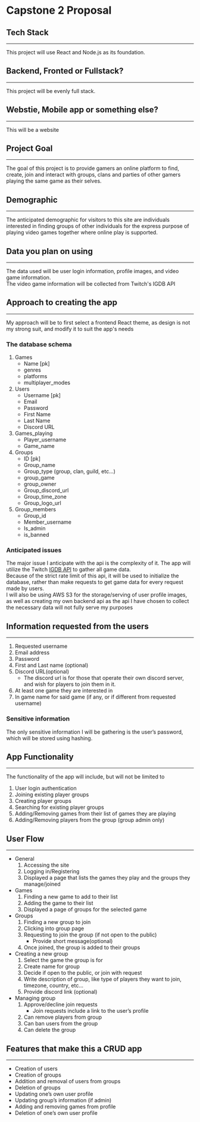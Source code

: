 # Capstone 2 Proposal

## Tech Stack

---

This project will use React and Node.js as its foundation.  

## Backend, Fronted or Fullstack?

---

This project will be evenly full stack.

## Webstie, Mobile app or something else?

---

This will be a website

## Project Goal

---

The goal of this project is to provide gamers an online platform to find, create, join and interact with groups, clans and parties of other gamers playing the same game as their selves.

## Demographic

---

The anticipated demographic for visitors to this site are individuals interested in finding groups of other individuals for the express purpose of playing video games together where online play is supported.

## Data you plan on using

---

The data used will be user login information, profile images, and video game information.  
The video game information will be collected from Twitch's IGDB API

## Approach to creating the app

---

My approach will be to first select a frontend React theme, as design is not my strong suit, and modify it to suit the app's needs

### The database schema

1. Games
   * Name [pk]
   * genres
   * platforms
   * multiplayer_modes
2. Users
   * Username [pk]
   * Email
   * Password
   * First Name
   * Last Name
   * Discord URL
3. Games_playing
   * Player_username
   * Game_name
4. Groups
   * ID [pk]
   * Group_name
   * Group_type (group, clan, guild, etc…)
   * group_game 
   * group_owner 
   * Group_discord_url
   * Group_time_zone
   * Group_logo_url
5. Group_members
   * Group_id
   * Member_username
   * Is_admin
   * is_banned

### Anticipated issues

The major issue I anticipate with the api is the complexity of it. The app will utilize the Twitch [IGDB API](https://api-docs.igdb.com/#about) to gather all game data.  
Because of the strict rate limit of this api, it will be used to initialize the database, rather than make requests to get game data for every request made by users.  
I will also be using AWS S3 for the storage/serving of user profile images, as well as creating my own backend api as the api I have chosen to collect the necessary data will not fully serve my purposes
 
## Information requested from the users

---

1. Requested username
1. Email address
1. Password
1. First and Last name (optional)
1. Discord URL(optional)  
   * The discord url is for those that operate their own discord server, and wish for players to join them in it.
1. At least one game they are interested in
1. In game name for said game (if any, or if different from requested username)

### Sensitive information

The only sensitive information I will be gathering is the user’s password, which will be stored using hashing.

## App Functionality

---

The functionality of the app will include, but will not be limited to

1. User login authentication
1. Joining existing player groups
1. Creating player groups
1. Searching for existing player groups
1. Adding/Removing games from their list of games they are playing
1. Adding/Removing players from the group (group admin only)

## User Flow

---

* General
   1. Accessing the site
   1. Logging in/Registering
   1. Displayed a page that lists the games they play and the groups they manage/joined
* Games
   1. Finding a new game to add to their list
   1. Adding the game to their list
   1. Displayed a page of groups for the selected game
* Groups
   1. Finding a new group to join
   1. Clicking into group page
   1. Requesting to join the group (if not open to the public)
      * Provide short message(optional)
   1. Once joined, the group is added to their groups
* Creating a new group
   1. Select the game the group is for
   1. Create name for group
   1. Decide if open to the public, or join with request
   1. Write description of group, like type of players they want to join, timezone, country, etc…
   1. Provide discord link (optional)
* Managing group
   1. Approve/decline join requests
      * Join requests include a link to the user’s profile
   1. Can remove players from group
   1. Can ban users from the group
   1. Can delete the group
 
## Features that make this a CRUD app

---

* Creation of users
* Creation of groups
* Addition and removal of users from groups
* Deletion of groups
* Updating one’s own user profile
* Updating group’s information (if admin)
* Adding and removing games from profile
* Deletion of one’s own user profile
